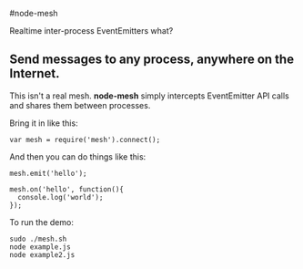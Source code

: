 #node-mesh

Realtime inter-process EventEmitters what?

## Send messages to any process, anywhere on the Internet.

This isn't a real mesh. **node-mesh** simply intercepts EventEmitter API calls and shares them between processes.

Bring it in like this:

    var mesh = require('mesh').connect();

And then you can do things like this:

    mesh.emit('hello');

    mesh.on('hello', function(){
      console.log('world');
    });

To run the demo:

    sudo ./mesh.sh
    node example.js
    node example2.js
